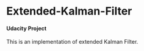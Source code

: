 # Extended-Kalman-Filter
#### Udacity Project

This is an implementation of extended Kalman Filter. 
